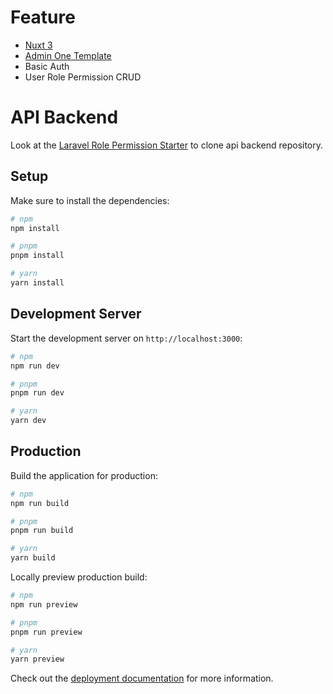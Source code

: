 # Feature

- [Nuxt 3 ](https://nuxt.com/docs/getting-started/introduction)
- [Admin One Template ](https://github.com/justboil/admin-one-vue-tailwind)
- Basic Auth
- User Role Permission CRUD

# API Backend

Look at the [Laravel Role Permission Starter](https://github.com/nur-kholis-pragaan) to clone api backend repository.

## Setup

Make sure to install the dependencies:

```bash
# npm
npm install

# pnpm
pnpm install

# yarn
yarn install
```

## Development Server

Start the development server on `http://localhost:3000`:

```bash
# npm
npm run dev

# pnpm
pnpm run dev

# yarn
yarn dev
```

## Production

Build the application for production:

```bash
# npm
npm run build

# pnpm
pnpm run build

# yarn
yarn build
```

Locally preview production build:

```bash
# npm
npm run preview

# pnpm
pnpm run preview

# yarn
yarn preview
```

Check out the [deployment documentation](https://nuxt.com/docs/getting-started/deployment) for more information.
